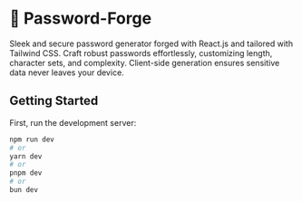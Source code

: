 # 🔑 Password-Forge
Sleek and secure password generator forged with React.js and tailored with Tailwind CSS. Craft robust passwords effortlessly, customizing length, character sets, and complexity. Client-side generation ensures sensitive data never leaves your device.

## Getting Started

First, run the development server:

```bash
npm run dev
# or
yarn dev
# or
pnpm dev
# or
bun dev
```
